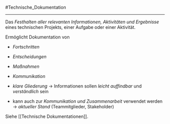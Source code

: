 #Technische_Dokumentation
***

Das *Festhalten aller relevanten Informationen, Aktivitäten und Ergebnisse* eines technischen Projekts, einer Aufgabe oder einer Aktivität.

Ermöglicht Dokumentation von
- *Fortschritten*
- *Entscheidungen*
- *Maßnahmen*
- *Kommunikation*

- *klare Gliederung* → Informationen sollen *leicht auffindbar* und *verständlich* sein
- kann auch zur *Kommunikation und Zusammenarbeit* verwendet werden → *aktueller Stand* (Teammitglieder, Stakeholder)



Siehe [[Technische Dokumentationen]].